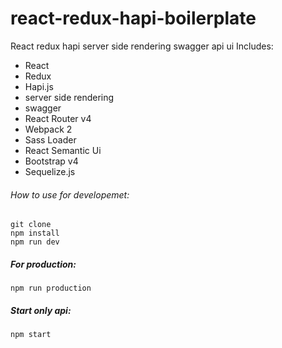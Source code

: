 # react-redux-hapi-boilerplate
React redux hapi server side rendering swagger api ui
Includes:
* React
* Redux
* Hapi.js
* server side rendering
* swagger
* React Router v4
* Webpack 2
* Sass Loader
* React Semantic Ui
* Bootstrap v4
* Sequelize.js
###### How to use for developemet:
```
git clone 
npm install
npm run dev
```
##### For production:
```
npm run production
```
##### Start only api:
```
npm start
```
